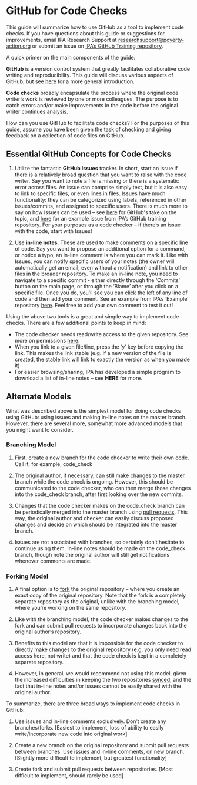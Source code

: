 GitHub for Code Checks
======================

This guide will summarize how to use GitHub as a tool to implement code checks. If you have questions about this guide or suggestions for improvements, email IPA Research Support at researchsupport@poverty-action.org or submit an issue on [IPA’s GitHub Training repository](https://github.com/PovertyAction/github-training/issues/).

A quick primer on the main components of the guide:

**GitHub** is a version control system that greatly facilitates collaborative code writing and reproducibility. This guide will discuss various aspects of GitHub, but see [here](https://github.com/PovertyAction/github-training/blob/master/resources/GitHub%20User%20Guide.md) for a more general introduction.

**Code checks** broadly encapsulate the process where the original code writer’s work is reviewed by one or more colleagues. The purpose is to catch errors and/or make improvements in the code before the original writer continues analysis.

How can you use GitHub to facilitate code checks? For the purposes of this guide, assume you have been given the task of checking and giving feedback on a collection of code files on GitHub.

Essential GitHub Concepts for Code Checks
-----------------------------------------

1) Utilize the fantastic **GitHub Issues** tracker. In short, start an issue if there is a relatively broad question that you want to raise with the code writer. Say you want to note a file is missing or there is a systematic error across files. An issue can comprise simply text, but it is also easy to link to specific files, or even lines in files. Issues have much functionality: they can be categorized using labels, referenced in other issues/commits, and assigned to specific users. There is much more to say on how issues can be used – see [here](https://guides.github.com/features/issues/) for GitHub's take on the topic, and [here](https://github.com/PovertyAction/github-training/issues/2) for an example issue from IPA’s GitHub training repository. For your purposes as a code checker – if there’s an issue with the code, start with Issues!

2) Use **in-line notes**. These are used to make comments on a specific line of code. Say you want to propose an additional option for a command, or notice a typo, an in-line comment is where you can mark it. Like with Issues, you can notify specific users of your notes (the owner will automatically get an email, even without a notification) and link to other files in the broader repository. To make an in-line note, you need to navigate to a specific commit - either directly through the ‘Commits’ button on the main page, or through the ‘Blame’ after you click on a specific file. Once you do, you’ll see you can click the left of any line of code and then add your comment.  See an example from IPA’s ‘Example’ repository [here](https://github.com/PovertyAction/IPA_Example/commit/3de6744e3ed9131823ca94cb0b5ace5969a64f8a). Feel free to add your own comment to test it out!

Using the above two tools is a great and simple way to implement code checks. There are a few additional points to keep in mind:

- The code checker needs read/write access to the given repository. See more on permissions [here](https://help.github.com/articles/permission-levels-for-an-organization-repository/).
- When you link to a given file/line, press the ‘y’ key before copying the link. This makes the link stable (e.g. if a new version of the file is created, the stable link will link to exactly the version as when you made it)
- For easier browsing/sharing, IPA has developed a simple program to download a list of in-line notes – see **HERE** for more.

Alternate Models
----------------

What was described above is the simplest model for doing code checks using GitHub: using issues and making in-line notes on the master branch. However, there are several more, somewhat more advanced models that you might want to consider.

### Branching Model

1. First, create a new branch for the code checker to write their own code. Call it, for example, code_check

2. The original author, if necessary, can still make changes to the master branch while the code check is ongoing. However, this should be communicated to the code checker, who can then merge those changes into the code_check branch, after first looking over the new commits.

3. Changes that the code checker makes on the code_check branch can be periodically merged into the master branch using [pull requests](https://help.github.com/articles/using-pull-requests/). This way, the original author and checker can easily discuss proposed changes and decide on which should be integrated into the master branch.

4. Issues are not associated with branches, so certainly don’t hesitate to continue using them. In-line notes should be made on the code_check branch, though note the original author will still get notifications whenever comments are made.

### Forking Model

1. A final option is to [fork](https://help.github.com/articles/fork-a-repo/) the original repository – where you create an exact copy of the original repository. Note that the fork is a completely separate repository as the original, unlike with the branching model, where you’re working on the same repository.

2. Like with the branching model, the code checker makes changes to the fork and can submit pull requests to incorporate changes back into the original author’s repository.

3. Benefits to this model are that it is impossible for the code checker to directly make changes to the original repository (e.g. you only need read access here, not write) and that the code check is kept in a completely separate repository.

4. However, in general, we would recommend not using this model, given the increased difficulties in keeping the two repositories [synced](https://help.github.com/articles/fork-a-repo/#step-3-configure-git-to-sync-your-fork-with-the-original-spoon-knife-repository), and the fact that in-line notes and/or issues cannot be easily shared with the original author.

To summarize, there are three broad ways to implement code checks in GitHub:

1. Use issues and in-line comments exclusively. Don’t create any branches/forks. [Easiest to implement, loss of ability to easily write/incorporate new code into original work]

2. Create a new branch on the original repository and submit pull requests between branches. Use issues and in-line comments, on new branch. [Slightly more difficult to implement, but greatest functionality]

3. Create fork and submit pull requests between repositories. [Most difficult to implement, should rarely be used]
